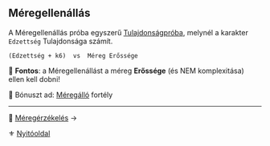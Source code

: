 ## Méregellenállás

A Méregellenállás próba egyszerű [Tulajdonságpróba](010_05_02_tulajdonsagproba.md), melynél a karakter `Edzettség` Tulajdonsága számít.

```
(Edzettség + k6)  vs  Méreg Erőssége
```

🔆 **Fontos**: a Méregellenállást a méreg **Erőssége** (és NEM komplexitása) ellen kell dobni!

🔆 Bónuszt ad: [Méregálló](fortelyok.altalanos/meregallo.md) fortély

---

🔗 [Méregérzékelés](153_meregerzekeles.md) →

⚜️ [Nyitóoldal](start.md#15-m%C3%A9regrendszer-m%C3%A9rgek)
